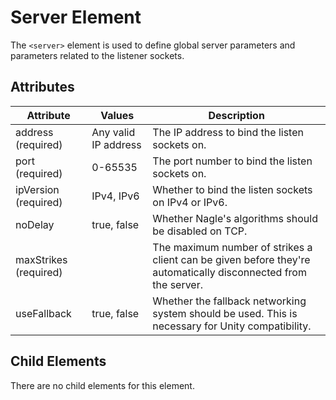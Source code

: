 # Server Element
The `<server>` element is used to define global server parameters and parameters related to the listener sockets.

## Attributes
| Attribute | Values | Description |
|-----------|--------|-------------| 
| address (required) | Any valid IP address | The IP address to bind the listen sockets on. |
| port (required) | 0-65535 | The port number to bind the listen sockets on. |
| ipVersion (required) | IPv4, IPv6 | Whether to bind the listen sockets on IPv4 or IPv6. |
| noDelay | true, false | Whether Nagle's algorithms should be disabled on TCP. |
| maxStrikes (required) |  | The maximum number of strikes a client can be given before they're automatically disconnected from the server. |
| useFallback | true, false | Whether the fallback networking system should be used. This is necessary for Unity compatibility. |

## Child Elements
There are no child elements for this element.
